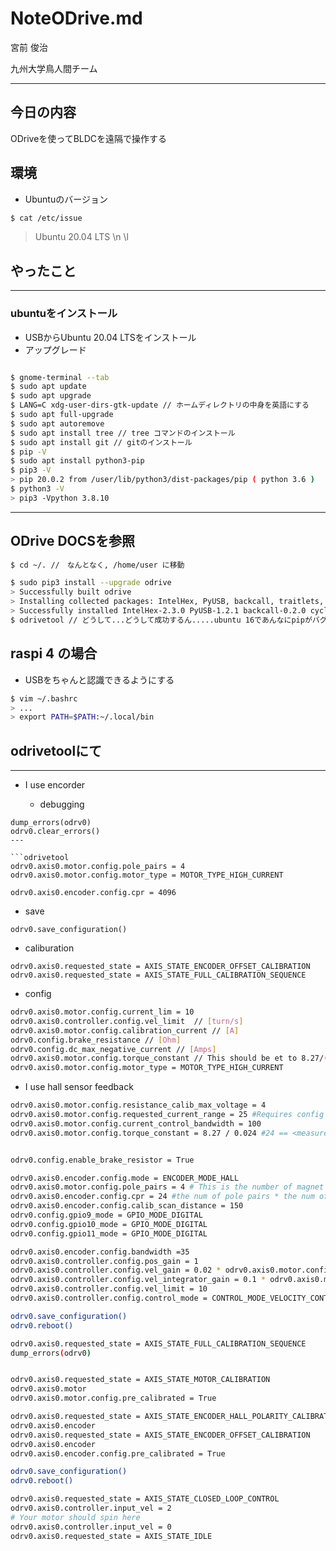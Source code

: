 # NoteODrive.md

宮前 俊治 

九州大学鳥人間チーム

---

## 今日の内容

ODriveを使ってBLDCを遠隔で操作する

## 環境

* Ubuntuのバージョン
```bash
$ cat /etc/issue
```
> Ubuntu 20.04 LTS \n \l









## やったこと

---

### ubuntuをインストール

* USBからUbuntu 20.04 LTSをインストール
* アップグレード

```bash

$ gnome-terminal --tab
$ sudo apt update
$ sudo apt upgrade
$ LANG=C xdg-user-dirs-gtk-update // ホームディレクトリの中身を英語にする
$ sudo apt full-upgrade
$ sudo apt autoremove
$ sudo apt install tree // tree コマンドのインストール
$ sudo apt install git // gitのインストール 
$ pip -V
$ sudo apt install python3-pip
$ pip3 -V
> pip 20.0.2 from /user/lib/python3/dist-packages/pip ( python 3.6 )	
$ python3 -V
> pip3 -Vpython 3.8.10
```
---

## ODrive DOCSを参照

```bash
$ cd ~/. //　なんとなく, /home/user に移動

$ sudo pip3 install --upgrade odrive
> Successfully built odrive  
> Installing collected packages: IntelHex, PyUSB, backcall, traitlets, matplotlib-inline, pygments, parso, jedi, > decorator, pickleshare, wcwidth, prompt-toolkit, ipython, numpy, cycler, pyparsing, kiwisolver, matplotlib, odrive  
> Successfully installed IntelHex-2.3.0 PyUSB-1.2.1 backcall-0.2.0 cycler-0.10.0 decorator-5.0.9 ipython-7.27.0 jedi-0.18.0 kiwisolver-1.3.2 matplotlib-3.4.3 matplotlib-inline-0.1.2 numpy-1.21.2 odrive-0.5.2.post0 parso-0.8.2 pickleshare-0.7.5 prompt-toolkit-3.0.20 pygments-2.10.0 pyparsing-2.4.7 traitlets-5.1.0 wcwidth-0.2.5  
$ odrivetool // どうして...どうして成功するん.....ubuntu 16であんなにpipがバグ起こしてたのに......
```

## raspi 4 の場合

* USBをちゃんと認識できるようにする
```bash
$ vim ~/.bashrc
> ...  
> export PATH=$PATH:~/.local/bin  
```

## odrivetoolにて


---
* I use encorder

  * debugging
```odrivetool
dump_errors(odrv0)
odrv0.clear_errors()
---

```odrivetool
odrv0.axis0.motor.config.pole_pairs = 4
odrv0.axis0.motor.config.motor_type = MOTOR_TYPE_HIGH_CURRENT

odrv0.axis0.encoder.config.cpr = 4096
```
  * save
```odrivetool
odrv0.save_configuration()
```

  * caliburation
```odrivetool
odrv0.axis0.requested_state = AXIS_STATE_ENCODER_OFFSET_CALIBRATION
odrv0.axis0.requested_state = AXIS_STATE_FULL_CALIBRATION_SEQUENCE
```


* config
```bash
odrv0.axis0.motor.config.current_lim = 10  
odrv0.axis0.controller.config.vel_limit  // [turn/s]
odrv0.axis0.motor.config.calibration_current // [A]  
odrv0.config.brake_resistance // [Ohm] 
odrv0.config.dc_max_negative_current // [Amps]
odrv0.axis0.motor.config.torque_constant // This should be et to 8.27/(motor KV)  
odrv0.axis0.motor.config.motor_type = MOTOR_TYPE_HIGH_CURRENT  
```

* I use hall sensor feedback
```bash
odrv0.axis0.motor.config.resistance_calib_max_voltage = 4  
odrv0.axis0.motor.config.requested_current_range = 25 #Requires config save and reboot  
odrv0.axis0.motor.config.current_control_bandwidth = 100  
odrv0.axis0.motor.config.torque_constant = 8.27 / 0.024 #24 == <measured KV>  


odrv0.config.enable_brake_resistor = True

odrv0.axis0.encoder.config.mode = ENCODER_MODE_HALL  
odrv0.axis0.motor.config.pole_pairs = 4 # This is the number of magnet pokes in the rotor, divided by two.  
odrv0.axis0.encoder.config.cpr = 24 #the num of pole pairs * the num of states of the hall feedback  
odrv0.axis0.encoder.config.calib_scan_distance = 150  
odrv0.config.gpio9_mode = GPIO_MODE_DIGITAL  
odrv0.config.gpio10_mode = GPIO_MODE_DIGITAL  
odrv0.config.gpio11_mode = GPIO_MODE_DIGITAL  

odrv0.axis0.encoder.config.bandwidth =35 
odrv0.axis0.controller.config.pos_gain = 1  
odrv0.axis0.controller.config.vel_gain = 0.02 * odrv0.axis0.motor.config.torque_constant * odrv0.axis0.encoder.config.cpr    
odrv0.axis0.controller.config.vel_integrator_gain = 0.1 * odrv0.axis0.motor.config.torque_constant * odrv0.axis0.encoder.config.cpr  
odrv0.axis0.controller.config.vel_limit = 10  
odrv0.axis0.controller.config.control_mode = CONTROL_MODE_VELOCITY_CONTROL  

odrv0.save_configuration()    
odrv0.reboot()  

odrv0.axis0.requested_state = AXIS_STATE_FULL_CALIBRATION_SEQUENCE 
dump_errors(odrv0)


odrv0.axis0.requested_state = AXIS_STATE_MOTOR_CALIBRATION  
odrv0.axis0.motor  
odrv0.axis0.motor.config.pre_calibrated = True

odrv0.axis0.requested_state = AXIS_STATE_ENCODER_HALL_POLARITY_CALIBRATION
odrv0.axis0.encoder
odrv0.axis0.requested_state = AXIS_STATE_ENCODER_OFFSET_CALIBRATION
odrv0.axis0.encoder
odrv0.axis0.encoder.config.pre_calibrated = True

odrv0.save_configuration()
odrv0.reboot()

odrv0.axis0.requested_state = AXIS_STATE_CLOSED_LOOP_CONTROL
odrv0.axis0.controller.input_vel = 2
# Your motor should spin here
odrv0.axis0.controller.input_vel = 0
odrv0.axis0.requested_state = AXIS_STATE_IDLE
```
